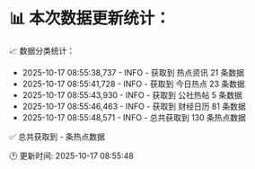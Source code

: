📊 本次数据更新统计：
==========================

📈 数据分类统计：
- 2025-10-17 08:55:38,737 - INFO - 获取到 热点资讯 21 条数据
- 2025-10-17 08:55:41,728 - INFO - 获取到 今日热点 23 条数据
- 2025-10-17 08:55:43,930 - INFO - 获取到 公社热帖 5 条数据
- 2025-10-17 08:55:46,463 - INFO - 获取到 财经日历 81 条数据
- 2025-10-17 08:55:48,571 - INFO - 总共获取到 130 条热点数据

✅ 总共获取到 - 条热点数据

🕐 更新时间: 2025-10-17 08:55:48
